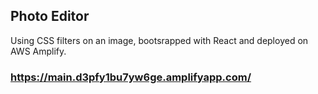 ## Photo Editor
Using CSS filters on an image, 
bootsrapped with React
and deployed on AWS Amplify.

### https://main.d3pfy1bu7yw6ge.amplifyapp.com/

